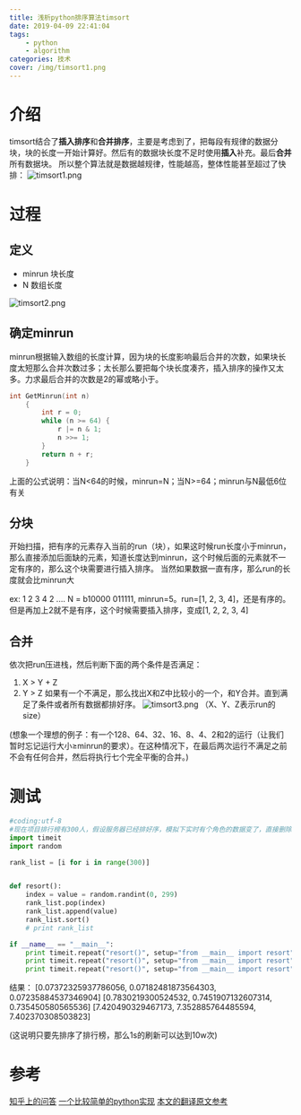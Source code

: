 ```yaml
---
title: 浅析python排序算法timsort
date: 2019-04-09 22:41:04
tags: 
	- python
	- algorithm
categories: 技术
cover: /img/timsort1.png
---
```

# 介绍
timsort结合了**插入排序**和**合并排序**，主要是考虑到了，把每段有规律的数据分块，块的长度一开始计算好。然后有的数据块长度不足时使用**插入**补充。最后**合并**所有数据块。
所以整个算法就是数据越规律，性能越高，整体性能甚至超过了快排：
![timsort1.png](/img/timsort1.png)

# 过程
## 定义
* minrun 块长度
* N 数组长度 

![timsort2.png](/img/timsort2.png)

## 确定minrun
minrun根据输入数组的长度计算，因为块的长度影响最后合并的次数，如果块长度太短那么合并次数过多；太长那么要把每个块长度凑齐，插入排序的操作又太多。力求最后合并的次数是2的幂或略小于。
```c++
int GetMinrun(int n)
    {
        int r = 0;
        while (n >= 64) {
            r |= n & 1;
            n >>= 1;
        }
        return n + r;
    }
```
上面的公式说明：当N<64的时候，minrun=N；当N>=64；minrun与N最低6位有关
## 分块
开始扫描，把有序的元素存入当前的run（块），如果这时候run长度小于minrun，那么直接添加后面缺的元素，知道长度达到minrun，这个时候后面的元素就不一定有序的，那么这个块需要进行插入排序。
当然如果数据一直有序，那么run的长度就会比minrun大

ex:
1 2 3 4 2 .... 
N = b10000 011111, minrun=5。run=[1, 2, 3, 4]，还是有序的。但是再加上2就不是有序，这个时候需要插入排序，变成[1, 2, 2, 3, 4]

## 合并
依次把run压进栈，然后判断下面的两个条件是否满足：
1. X > Y + Z
2. Y > Z
如果有一个不满足，那么找出X和Z中比较小的一个，和Y合并。直到满足了条件或者所有数据都排好序。
![timsort3.png](/img/timsort3.png)
（X、Y、Z表示run的size）

(想象一个理想的例子：有一个128、64、32、16、8、4、2和2的运行（让我们暂时忘记运行大小≥minrun的要求）。在这种情况下，在最后两次运行不满足之前不会有任何合并，然后将执行七个完全平衡的合并。)

# 测试
```python
#coding:utf-8
#现在项目排行榜有300人，假设服务器已经排好序，模拟下实时有个角色的数据变了，直接删除-添加-排序的耗时是多少
import timeit
import random

rank_list = [i for i in range(300)]


def resort():
	index = value = random.randint(0, 299)
	rank_list.pop(index)
	rank_list.append(value)
	rank_list.sort()
	# print rank_list

if __name__ == "__main__":
	print timeit.repeat("resort()", setup="from __main__ import resort", number=10000, repeat=3)
	print timeit.repeat("resort()", setup="from __main__ import resort", number=100000, repeat=3)
	print timeit.repeat("resort()", setup="from __main__ import resort", number=1000000, repeat=3)
```
结果：
[0.07372325937786056, 0.07182481873564303, 0.07235884537346904]
[0.7830219300524532, 0.7451907132607314, 0.735450580565536]
[7.420490329467173, 7.352885764485594, 7.402370308503823]

(这说明只要先排序了排行榜，那么1s的刷新可以达到10w次)

# 参考
[知乎上的问答](https://www.zhihu.com/question/23928138)
[一个比较简单的python实现](https://github.com/RonTang/SimpleTimsort/blob/master/SimpleTimsort.py)
[本文的翻译原文参考](https://www.infopulse.com/blog/timsort-sorting-algorithm/)